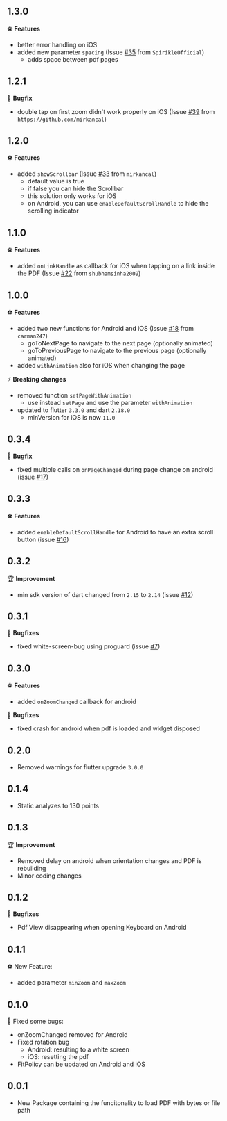 ## 1.3.0
⚽️ **Features**
* better error handling on iOS
* added new parameter `spacing` (Issue [#35](https://github.com/alhappler/alh_pdf_view/issues/35) from `SpirikleOfficial`)
  * adds space between pdf pages

## 1.2.1

🐛 **Bugfix**
* double tap on first zoom didn't work properly on iOS (Issue [#39](https://github.com/alhappler/alh_pdf_view/issues/39) from `https://github.com/mirkancal`)

## 1.2.0

⚽️ **Features**
* added `showScrollbar` (Issue [#33](https://github.com/alhappler/alh_pdf_view/issues/33) from `mirkancal`)
  * default value is true
  * if false you can hide the Scrollbar
  * this solution only works for iOS
  * on Android, you can use `enableDefaultScrollHandle` to hide the scrolling indicator

## 1.1.0

⚽️ **Features**
* added `onLinkHandle` as callback for iOS when tapping on a link inside the PDF (Issue [#22](https://github.com/alhappler/alh_pdf_view/issues/22) from `shubhamsinha2009`)

## 1.0.0

⚽️ **Features**
* added two new functions for Android and iOS (Issue [#18](https://github.com/alhappler/alh_pdf_view/issues/18) from `carman247`)
  * goToNextPage to navigate to the next page (optionally animated)
  * goToPreviousPage to navigate to the previous page (optionally animated)
* added `withAnimation` also for iOS when changing the page

⚡️ **Breaking changes**
* removed function `setPageWithAnimation`
  * use instead `setPage` and use the parameter `withAnimation`
* updated to flutter `3.3.0` and dart `2.18.0`
  * minVersion for iOS is now `11.0`

## 0.3.4
🐛 **Bugfix**

* fixed multiple calls on `onPageChanged` during page change on android (issue [#17](https://github.com/alhappler/alh_pdf_view/issues/17))

## 0.3.3

⚽️ **Features**

* added `enableDefaultScrollHandle` for Android to have an extra scroll button (issue [#16](https://github.com/alhappler/alh_pdf_view/issues/16))

## 0.3.2

🏆 **Improvement**

* min sdk version of dart changed from `2.15` to `2.14` (issue [#12](https://github.com/alhappler/alh_pdf_view/issues/12))

## 0.3.1

🐛 **Bugfixes**

* fixed white-screen-bug using proguard (issue [#7](https://github.com/alhappler/alh_pdf_view/issues/7))

## 0.3.0

⚽️ **Features**

* added `onZoomChanged` callback for android

🐛 **Bugfixes**

* fixed crash for android when pdf is loaded and widget disposed

## 0.2.0

* Removed warnings for flutter upgrade `3.0.0`

## 0.1.4

* Static analyzes to 130 points

## 0.1.3

🏆 **Improvement**

* Removed delay on android when orientation changes and PDF is rebuilding
* Minor coding changes

## 0.1.2

🐛 **Bugfixes**

* Pdf View disappearing when opening Keyboard on Android

## 0.1.1

⚽️ New Feature:

* added parameter `minZoom` and `maxZoom`

## 0.1.0

🐛 Fixed some bugs:

* onZoomChanged removed for Android
* Fixed rotation bug
  * Android: resulting to a white screen
  * iOS: resetting the pdf
* FitPolicy can be updated on Android and iOS

## 0.0.1

* New Package containing the funcitonality to load PDF with bytes or file path
